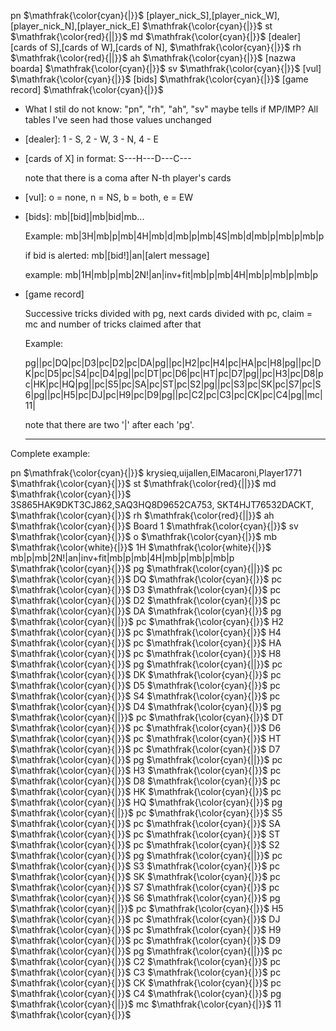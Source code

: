 pn
$\mathfrak{\color{cyan}{|}}$
[player_nick_S],[player_nick_W],[player_nick_N],[player_nick_E]
$\mathfrak{\color{cyan}{|}}$
st
$\mathfrak{\color{red}{||}}$
md
$\mathfrak{\color{cyan}{|}}$
[dealer][cards of S],[cards of W],[cards of N],
$\mathfrak{\color{cyan}{|}}$
rh
$\mathfrak{\color{red}{||}}$
ah
$\mathfrak{\color{cyan}{|}}$
[nazwa boarda]
$\mathfrak{\color{cyan}{|}}$
sv
$\mathfrak{\color{cyan}{|}}$
[vul]
$\mathfrak{\color{cyan}{|}}$
\[bids\]
$\mathfrak{\color{cyan}{|}}$
[game record]
$\mathfrak{\color{cyan}{|}}$

- What I stil do not know: "pn", "rh", "ah", "sv"
maybe tells if MP/IMP? All tables I've seen had those values unchanged

- [dealer]: 1 - S, 2 - W, 3 - N, 4 - E

- [cards of X] in format: S---H---D---C---

  note that there is a coma after N-th player's cards

- [vul]: o = none, n = NS, b = both, e = EW

- \[bids\]:
mb|\[bid\]|mb|bid|mb...

  Example:
  mb|3H|mb|p|mb|4H|mb|d|mb|p|mb|4S|mb|d|mb|p|mb|p|mb|p

  if bid is alerted: mb|\[bid!\]|an|[alert message]

  example:
  mb|1H|mb|p|mb|2N!|an|inv+fit|mb|p|mb|4H|mb|p|mb|p|mb|p

- [game record]

  Successive tricks divided with pg, next cards divided with pc, claim = mc and number of tricks claimed after that

  Example:

  pg||pc|DQ|pc|D3|pc|D2|pc|DA|pg||pc|H2|pc|H4|pc|HA|pc|H8|pg||pc|DK|pc|D5|pc|S4|pc|D4|pg||pc|DT|pc|D6|pc|HT|pc|D7|pg||pc|H3|pc|D8|pc|HK|pc|HQ|pg||pc|S5|pc|SA|pc|ST|pc|S2|pg||pc|S3|pc|SK|pc|S7|pc|S6|pg||pc|H5|pc|DJ|pc|H9|pc|D9|pg||pc|C2|pc|C3|pc|CK|pc|C4|pg||mc|11|

  note that there are two '|' after each 'pg'.

  ---

Complete example:

pn
$\mathfrak{\color{cyan}{|}}$
krysieq,uijallen,ElMacaroni,Player1771
$\mathfrak{\color{cyan}{|}}$
st
$\mathfrak{\color{red}{||}}$
md
$\mathfrak{\color{cyan}{|}}$
3S865HAK9DKT3CJ862,SAQ3HQ8D9652CA753,
SKT4HJT76532DACKT,
$\mathfrak{\color{cyan}{|}}$
rh
$\mathfrak{\color{red}{||}}$
ah
$\mathfrak{\color{cyan}{|}}$
Board 1
$\mathfrak{\color{cyan}{|}}$
sv
$\mathfrak{\color{cyan}{|}}$
o
$\mathfrak{\color{cyan}{|}}$
mb
$\mathfrak{\color{white}{|}}$
1H
$\mathfrak{\color{white}{|}}$
mb|p|mb|2N!|an|inv+fit|mb|p|mb|4H|mb|p|mb|p|mb|p
$\mathfrak{\color{cyan}{|}}$
pg
$\mathfrak{\color{cyan}{||}}$
pc
$\mathfrak{\color{cyan}{|}}$
DQ
$\mathfrak{\color{cyan}{|}}$
pc
$\mathfrak{\color{cyan}{|}}$
D3
$\mathfrak{\color{cyan}{|}}$
pc
$\mathfrak{\color{cyan}{|}}$
D2
$\mathfrak{\color{cyan}{|}}$
pc
$\mathfrak{\color{cyan}{|}}$
DA
$\mathfrak{\color{cyan}{|}}$
pg
$\mathfrak{\color{cyan}{||}}$
pc
$\mathfrak{\color{cyan}{|}}$
H2
$\mathfrak{\color{cyan}{|}}$
pc
$\mathfrak{\color{cyan}{|}}$
H4
$\mathfrak{\color{cyan}{|}}$
pc
$\mathfrak{\color{cyan}{|}}$
HA
$\mathfrak{\color{cyan}{|}}$
pc
$\mathfrak{\color{cyan}{|}}$
H8
$\mathfrak{\color{cyan}{|}}$
pg
$\mathfrak{\color{cyan}{||}}$
pc
$\mathfrak{\color{cyan}{|}}$
DK
$\mathfrak{\color{cyan}{|}}$
pc
$\mathfrak{\color{cyan}{|}}$
D5
$\mathfrak{\color{cyan}{|}}$
pc
$\mathfrak{\color{cyan}{|}}$
S4
$\mathfrak{\color{cyan}{|}}$
pc
$\mathfrak{\color{cyan}{|}}$
D4
$\mathfrak{\color{cyan}{|}}$
pg
$\mathfrak{\color{cyan}{||}}$
pc
$\mathfrak{\color{cyan}{|}}$
DT
$\mathfrak{\color{cyan}{|}}$
pc
$\mathfrak{\color{cyan}{|}}$
D6
$\mathfrak{\color{cyan}{|}}$
pc
$\mathfrak{\color{cyan}{|}}$
HT
$\mathfrak{\color{cyan}{|}}$
pc
$\mathfrak{\color{cyan}{|}}$
D7
$\mathfrak{\color{cyan}{|}}$
pg
$\mathfrak{\color{cyan}{||}}$
pc
$\mathfrak{\color{cyan}{|}}$
H3
$\mathfrak{\color{cyan}{|}}$
pc
$\mathfrak{\color{cyan}{|}}$
D8
$\mathfrak{\color{cyan}{|}}$
pc
$\mathfrak{\color{cyan}{|}}$
HK
$\mathfrak{\color{cyan}{|}}$
pc
$\mathfrak{\color{cyan}{|}}$
HQ
$\mathfrak{\color{cyan}{|}}$
pg
$\mathfrak{\color{cyan}{||}}$
pc
$\mathfrak{\color{cyan}{|}}$
S5
$\mathfrak{\color{cyan}{|}}$
pc
$\mathfrak{\color{cyan}{|}}$
SA
$\mathfrak{\color{cyan}{|}}$
pc
$\mathfrak{\color{cyan}{|}}$
ST
$\mathfrak{\color{cyan}{|}}$
pc
$\mathfrak{\color{cyan}{|}}$
S2
$\mathfrak{\color{cyan}{|}}$
pg
$\mathfrak{\color{cyan}{||}}$
pc
$\mathfrak{\color{cyan}{|}}$
S3
$\mathfrak{\color{cyan}{|}}$
pc
$\mathfrak{\color{cyan}{|}}$
SK
$\mathfrak{\color{cyan}{|}}$
pc
$\mathfrak{\color{cyan}{|}}$
S7
$\mathfrak{\color{cyan}{|}}$
pc
$\mathfrak{\color{cyan}{|}}$
S6
$\mathfrak{\color{cyan}{|}}$
pg
$\mathfrak{\color{cyan}{||}}$
pc
$\mathfrak{\color{cyan}{|}}$
H5
$\mathfrak{\color{cyan}{|}}$
pc
$\mathfrak{\color{cyan}{|}}$
DJ
$\mathfrak{\color{cyan}{|}}$
pc
$\mathfrak{\color{cyan}{|}}$
H9
$\mathfrak{\color{cyan}{|}}$
pc
$\mathfrak{\color{cyan}{|}}$
D9
$\mathfrak{\color{cyan}{|}}$
pg
$\mathfrak{\color{cyan}{||}}$
pc
$\mathfrak{\color{cyan}{|}}$
C2
$\mathfrak{\color{cyan}{|}}$
pc
$\mathfrak{\color{cyan}{|}}$
C3
$\mathfrak{\color{cyan}{|}}$
pc
$\mathfrak{\color{cyan}{|}}$
CK
$\mathfrak{\color{cyan}{|}}$
pc
$\mathfrak{\color{cyan}{|}}$
C4
$\mathfrak{\color{cyan}{|}}$
pg
$\mathfrak{\color{cyan}{||}}$
mc
$\mathfrak{\color{cyan}{|}}$
11
$\mathfrak{\color{cyan}{|}}$


